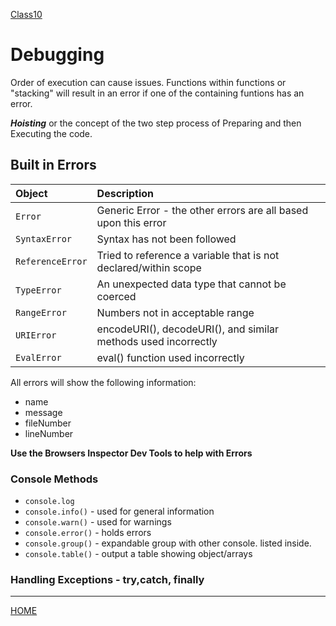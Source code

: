 [Class10](https://cassandraortiz.github.io/reading-notes/Class10/class10) 

# Debugging

Order of execution can cause issues.  Functions within functions or "stacking" will result in an error if one of the containing funtions has an error.

***Hoisting*** or the concept of the two step process of Preparing and then Executing the code. 

## Built in Errors

| Object | Description |
| :----- | :---------- |
| `Error` | Generic Error - the other errors are all based upon this error |
| `SyntaxError` | Syntax has not been followed |
| `ReferenceError` | Tried to reference a variable that is not declared/within scope |
| `TypeError` | An unexpected data type that cannot be coerced |
| `RangeError` | Numbers not in acceptable range | 
| `URIError` | encodeURI(), decodeURI(), and similar methods used incorrectly |
| `EvalError` | eval() function used incorrectly |

All errors will show the following information: 

- name
- message
- fileNumber
- lineNumber


**Use the Browsers Inspector Dev Tools to help with Errors**

### Console Methods

- `console.log` 
- `console.info()` - used for general information
- `console.warn()` - used for warnings
- `console.error()` - holds errors
- `console.group()` - expandable group with other console. listed inside.
- `console.table()` - output a table showing object/arrays

### Handling Exceptions - try,catch, finally

---

[HOME](https://cassandraortiz.github.io/reading-notes)